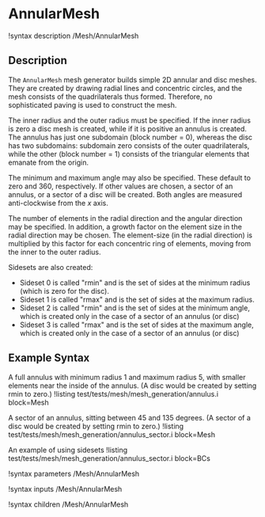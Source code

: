 # AnnularMesh

!syntax description /Mesh/AnnularMesh

## Description

The `AnnularMesh` mesh generator builds simple 2D annular and disc meshes.  They are created by drawing radial lines and concentric circles, and the mesh consists of the quadrilaterals thus formed.  Therefore, no sophisticated paving is used to construct the mesh.

The inner radius and the outer radius must be specified.  If the inner radius is zero a disc mesh is created, while if it is positive an annulus is created.  The annulus has just one subdomain (block number = 0), whereas the disc has two subdomains: subdomain zero consists of the outer quadrilaterals, while the other (block number = 1) consists of the triangular elements that emanate from the origin.

The minimum and maximum angle may also be specified.  These default to zero and 360, respectively.  If other values are chosen, a sector of an annulus, or a sector of a disc will be created.  Both angles are measured anti-clockwise from the $x$ axis.

The number of elements in the radial direction and the angular direction may be specified.  In addition, a growth factor on the element size in the radial direction may be chosen.  The element-size (in the radial direction) is multiplied by this factor for each concentric ring of elements, moving from the inner to the outer radius.

Sidesets are also created:

* Sideset 0 is called "rmin" and is the set of sides at the minimum radius (which is zero for the disc).
* Sideset 1 is called "rmax" and is the set of sides at the maximum radius.
* Sideset 2 is called "rmin" and is the set of sides at the minimum angle, which is created only in the case of a sector of an annulus (or disc)
* Sideset 3 is called "rmax" and is the set of sides at the maximum angle, which is created only in the case of a sector of an annulus (or disc)

## Example Syntax

A full annulus with minimum radius 1 and maximum radius 5, with smaller elements near the inside of the annulus.  (A disc would be created by setting rmin to zero.)
!listing test/tests/mesh/mesh_generation/annulus.i block=Mesh

A sector of an annulus, sitting between 45 and 135 degrees.  (A sector of a disc would be created by setting rmin to zero.)
!listing test/tests/mesh/mesh_generation/annulus_sector.i block=Mesh

An example of using sidesets
!listing test/tests/mesh/mesh_generation/annulus_sector.i block=BCs

!syntax parameters /Mesh/AnnularMesh

!syntax inputs /Mesh/AnnularMesh

!syntax children /Mesh/AnnularMesh
